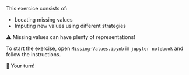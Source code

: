 This exercice consists of:

- Locating missing values
- Imputing new values using different strategies

⚠️ Missing values can have plenty of representations!

To start the exercise, open `Missing-Values.ipynb` in `jupyter notebook` and follow the instructions.

🚀 Your turn!

